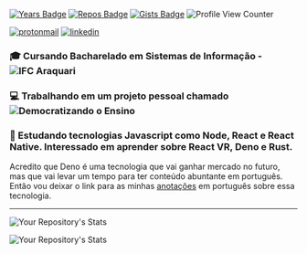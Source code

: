 [![Years Badge](https://badges.pufler.dev/years/hbenvenutti)](https://badges.pufler.dev)
[![Repos Badge](https://badges.pufler.dev/repos/hbenvenutti)](https://badges.pufler.dev)
[![Gists Badge](https://badges.pufler.dev/gists/hbenvenutti)](https://badges.pufler.dev)
![Profile View Counter](https://komarev.com/ghpvc/?username=hbenvenutti)

[![protonmail](https://img.shields.io/badge/ProtonMail-8B89CC?style=for-the-badge&logo=protonmail&logoColor=white)](mailto:huambenvenutti@protonmail.com)
[![linkedin](https://img.shields.io/badge/LinkedIn-0077B5?style=for-the-badge&logo=linkedin&logoColor=white)](https://linkedin.com/in/huam-benvenutti)

### :mortar_board: Cursando Bacharelado em Sistemas de Informação - ![IFC Araquari](https://araquari.ifc.edu.br/)
### :computer: Trabalhando em um projeto pessoal chamado ![Democratizando o Ensino](https://github.com/SevenSeas-tech/dem-ensino)
### :book: Estudando tecnologias Javascript como Node, React e React Native. Interessado em aprender sobre React VR, Deno e Rust.

Acredito que Deno é uma tecnologia que vai ganhar mercado no futuro, mas que vai levar um tempo para ter conteúdo abuntante em português. Então vou deixar o link para as minhas [anotações](https://www.notion.so/Deno-0c7cac084b9443fcaedbe679e77ea551) em português sobre essa tecnologia.

<hr>
  
![Your Repository's Stats](https://github-readme-stats.vercel.app/api/top-langs/?username=hbenvenutti&theme=blue-white)

![Your Repository's Stats](https://github-readme-stats.vercel.app/api?username=hbenvenutti&show_icons=true)

<!--
**hbenvenutti/hbenvenutti** is a ✨ _special_ ✨ repository because its `README.md` (this file) appears on your GitHub profile.


Here are some ideas to get you started:

- 🔭 I’m currently working on ...
- 🌱 I’m currently learning ...
- 👯 I’m looking to collaborate on ...
- 🤔 I’m looking for help with ...
- 💬 Ask me about ...
- 📫 How to reach me: ...
- 😄 Pronouns: ...
- ⚡ Fun fact: ...
-->

